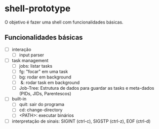 # shell-prototype

O objetivo é fazer uma shell com funcionalidades básicas.

## Funcionalidades básicas

 - [ ] interação
	 - [ ] input parser

- [ ] task management
	 - [ ] jobs: listar tasks
	 - [ ] fg: "focar" em uma task
	 - [ ] bg: rodar em background
	 - [ ] <task> &: rodar task em background
	 - [ ] Job-Tree: Estrutura de dados para guardar as tasks e meta-dados
		(PIDs, JIDs, Parentescos)

- [ ] built-in
	 - [ ] quit: sair do programa
	 - [ ] cd: change-directory
	 - [ ] \<PATH\>: executar binários

- [ ] interpretação de sinais: SIGINT (ctrl-c), SIGSTP (ctrl-z), EOF (ctrl-d)
